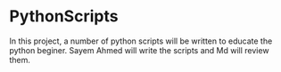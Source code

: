# PythonScripts
In this project, a number of python scripts will be written to educate the python beginer.
Sayem Ahmed will write the scripts and Md will review them.
